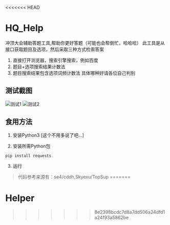 <<<<<<< HEAD
# HQ_Help
冲顶大会辅助答题工具,帮助你更好答题（可能也会帮倒忙，哈哈哈）
此工具是从接口获取题目及选项，然后采取三种方式检索答案
1. 直接打开浏览器，搜索引擎搜索，例如百度
2. 题目+选项搜索结果计数法
3. 题目搜索结果包含选项词频计数法
具体哪种好请各位自己判别

## 测试截图
![测试1](https://github.com/ennnnny/HQ_Help/blob/master/resources/image1.jpg)
![测试2](https://github.com/ennnnny/HQ_Help/blob/master/resources/image2.jpg)

## 食用方法
1. 安装Python3 [这个不用多说了吧...]

2. 安装所需Python包
```python
pip install requests
```
3. 运行



> 代码参考来源有：se4/cddh,Skyexu/TopSup
=======
# Helper
>>>>>>> 8e2398bcdc7d8a7dd506a24dfd1a24f93a5862be
